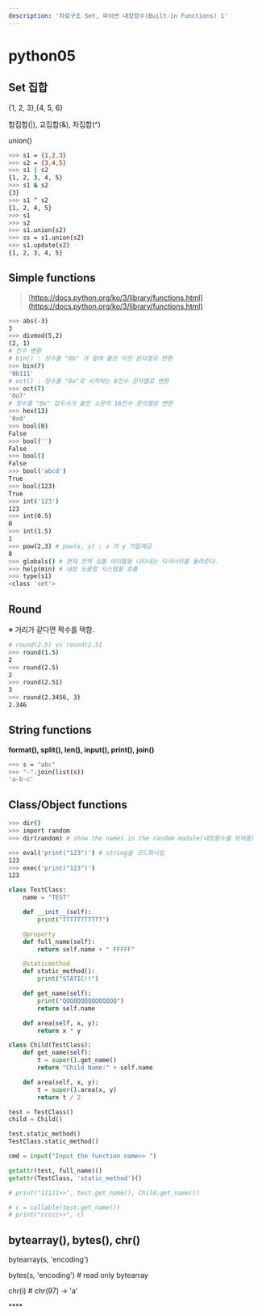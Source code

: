 ```yaml
---
description: '자료구조 Set, 파이썬 내장함수(Built-in Functions) 1'
---
```


# python05

## Set 집합

{1, 2, 3},{4, 5, 6}

합집합\(\|\), 교집합\(&\), 차집합\(^\)

union\(\)

```bash
>>> s1 = {1,2,3}
>>> s2 = {3,4,5}
>>> s1 | s2
{1, 2, 3, 4, 5}
>>> s1 & s2
{3}
>>> s1 ^ s2
{1, 2, 4, 5}
>>> s1
>>> s2
>>> s1.union(s2)
>>> ss = s1.union(s2)
>>> s1.update(s2)
{1, 2, 3, 4, 5}
```

## Simple functions

> [https://docs.python.org/ko/3/library/functions.html](https://docs.python.org/ko/3/library/functions.html)

```bash
>>> abs(-3)
3
>>> divmod(5,2)
(2, 1)
# 진수 변환
# bin() : 정수를 "0b" 가 앞에 붙은 이진 문자열로 변환
>>> bin(7)
'0b111'
# oct() : 정수를 "0o"로 시작하는 8진수 문자열로 변환
>>> oct(7)
'0o7'
# 정수를 "0x" 접두사가 붙은 소문자 16진수 문자열로 변환
>>> hex(13)
'0xd'
>>> bool(0)
False
>>> bool('')
False
>>> bool()
False
>>> bool('abcd')
True
>>> bool(123)
True
>>> int('123')
123
>>> int(0.5)
0
>>> int(1.5)
1
>>> pow(2,3) # pow(x, y) : x 의 y 거듭제곱
8
>>> globals() # 현재 전역 심볼 테이블을 나타내는 딕셔너리를 돌려준다.
>>> help(min) # 내장 도움말 시스템을 호출
>>> type(s1)
<class 'set'>
```

## Round

※ 거리가 같다면 짝수를 택함.

```bash
# round(2.5) vs round(2.51
>>> round(1.5)
2
>>> round(2.5)
2
>>> round(2.51)
3
>>> round(2.3456, 3)
2.346
```

## String functions

**format\(\), split\(\), len\(\), input\(\), print\(\), join\(\)**

```bash
>>> s = "abc"
>>> "-".join(list(s))
'a-b-c'
```

## Class/Object functions

```bash
>>> dir()
>>> import random
>>> dir(random) # show the names in the random module(내장함수를 보여줌)

>>> eval('print("123")') # string을 코드화시킴
123
>>> exec('print("123")')
123
```

```python
class TestClass:
    name = "TEST"

    def __init__(self):
        print("TTTTTTTTTTT")

    @property
    def full_name(self):
        return self.name + " FFFFF"

    @staticmethod
    def static_method():
        print("STATIC!!")

    def get_name(self):
        print("QQQQQQQQQQQQQQQ")
        return self.name

    def area(self, x, y):
        return x * y

class Child(TestClass):
    def get_name(self):
        t = super().get_name()
        return "Child Name:" + self.name

    def area(self, x, y):
        t = super().area(x, y)
        return t / 2

test = TestClass()
child = Child()

test.static_method()
TestClass.static_method()

cmd = input("Input the function name>> ")

getattr(test, full_name)()
getattr(TestClass, 'static_method')()

# print("11111>>", test.get_name(), Child.get_name())

# c = callable(test.get_name())
# print("ccccc>>", c)
```

## **bytearray\(\), bytes\(\), chr\(\)**

bytearray\(s, 'encoding'\)

bytes\(s, 'encoding'\) \# read only bytearray

chr\(i\) \# chr\(97\) -&gt; 'a'

\*\*\*\*